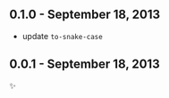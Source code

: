 0.1.0 - September 18, 2013
--------------------------
* update `to-snake-case`

0.0.1 - September 18, 2013
--------------------------
:sparkles: